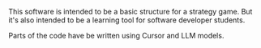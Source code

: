 This software is intended to be a basic structure for a strategy game. But it's also intended to be a learning tool for software developer students.

Parts of the code have be written using Cursor and LLM models.
